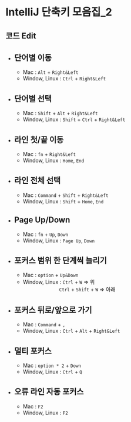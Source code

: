 # IntelliJ 단축키 모음집_2

## 코드 Edit

- ## **단어별 이동**

  - Mac : ```Alt``` + ```Right&Left```
  - Window, Linux : ```Ctrl``` + ```Right&Left```


- ## **단어별 선택**

  - Mac : ```Shift``` + ```Alt``` + ```Right&Left```
  - Window, Linux : ```Shift``` + ```Ctrl``` + ```Right&Left```


- ## **라인 첫/끝 이동**

  - Mac : ```fn``` + ```Right&Left```
  - Window, Linux : ```Home```, ```End```


- ## **라인 전체 선택**

  - Mac : ```Command``` + ```Shift``` + ```Right&Left```
  - Window, Linux : ```Shift``` + ```Home```, ```End```


- ## **Page Up/Down**

  - Mac : ```fn``` + ```Up```, ```Down```
  - Window, Linux : ```Page Up```, ```Down```


- ## **포커스 범위 한 단계씩 늘리기**

  - Mac : ```option``` + ```Up&Down```
  - Window, Linux : ```Ctrl``` + ```W``` => 위 <br/>
&nbsp;&nbsp;&nbsp;&nbsp;&nbsp;&nbsp;&nbsp;&nbsp;&nbsp;&nbsp;&nbsp;&nbsp;&nbsp;&nbsp;&nbsp;&nbsp;&nbsp;&nbsp;&nbsp;&nbsp;&nbsp;&nbsp;&nbsp;&nbsp;&nbsp;```Ctrl``` + ```Shift``` + ```W``` => 아래


- ## **포커스 뒤로/앞으로 가기**

  - Mac : ```Command``` + ```,```
  - Window, Linux : ```Ctrl``` + ```Alt``` + ```Right&Left```


- ## **멀티 포커스**

  - Mac : ```option * 2``` + ```Down```
  - Window, Linux : ```Ctrl``` + ```Q```


- ## **오류 라인 자동 포커스**

  - Mac : ```F2```
  - Window, Linux : ```F2```
